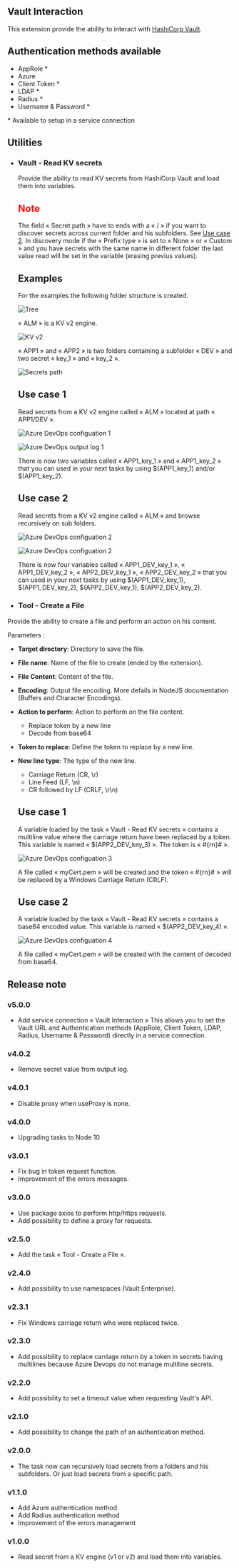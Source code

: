 ## Vault Interaction
  This extension provide the ability to interact with [HashiCorp Vault](https://www.vaultproject.io/ "HashiCorp Vault's Homepage").

## Authentication methods available

  - AppRole *
  - Azure
  - Client Token *
  - LDAP *
  - Radius *
  - Username & Password *
  
\* Available to setup in a service connection

## Utilities

- ### Vault - Read KV secrets

  Provide the ability to read KV secrets from HashiCorp Vault and load them into variables.

  ## <span style="color:red">Note</span>  

  The field « Secret path » have to ends with a « / » if you want to discover secrets across current folder and his subfolders.
  See [Use case 2](#Use-case-2).
  In discovery mode if the « Prefix type » is set to « None » or « Custom » and you have secrets with the same name in different folder the last value read will be set in the variable (erasing previus values).

  ## __Examples__

  For the examples the following folder structure is created.

  ![Tree](screenshots/kv_read_00.png)

  « ALM » is a KV v2 engine.

  ![KV v2](screenshots/kv_read_01.png)

  « APP1 » and « APP2 » is two folders containing a subfolder « DEV » and two secret « key_1 » and « key_2 ».

  ![Secrets path](screenshots/kv_read_02.png)

  ## Use case 1
  
  Read secrets from a KV v2 engine called « ALM » located at path « APP1/DEV ».

  ![Azure DevOps configuation 1](screenshots/kv_read_03.png)

  ![Azure DevOps output log 1](screenshots/kv_read_04.png)

  There is now two variables called « APP1_key_1 » and « APP1_key_2 » that you can used in your next tasks by using $(APP1_key_1) and/or $(APP1_key_2).

  ## Use case 2
  
  Read secrets from a KV v2 engine called « ALM » and browse recursively on sub folders.

  ![Azure DevOps configuation 2](screenshots/kv_read_05.png)

  ![Azure DevOps configuation 2](screenshots/kv_read_06.png)

  There is now four variables called « APP1_DEV_key_1 », « APP1_DEV_key_2 », « APP2_DEV_key_1 », « APP2_DEV_key_2 » that you can used in your next tasks by using $(APP1_DEV_key_1), $(APP1_DEV_key_2), $(APP2_DEV_key_1), $(APP2_DEV_key_2).


- ### Tool - Create a File

Provide the ability to create a file and perform an action on his content.

Parameters :
- **Target directory**: Directory to save the file.
- **File name**: Name of the file to create (ended by the extension).
- **File Content**: Content of the file.
- **Encoding**: Output file encoding. More defails in NodeJS documentation (Buffers and Character Encodings).
- **Action to perform**: Action to perform on the file content.
  - Replace token by a new line
  - Decode from base64
- **Token to replace**: Define the token to replace by a new line.
- **New line type**: The type of the new line.
  - Carriage Return (CR, \r)
  - Line Feed (LF, \n)
  - CR followed by LF (CRLF, \r\n)

  ## Use case 1

  A variable loaded by the task « Vault - Read KV secrets » contains a multiline value where the carriage return have been replaced by a token.
  This variable is named « $(APP2_DEV_key_3) ». The token is « #{rn}# ».

  ![Azure DevOps configuation 3](screenshots/tool_create_file_00.png)

  A file called « myCert.pem » will be created and the token « #{rn}# » will be replaced by a Windows Carriage Return (CRLF).

  ## Use case 2

  A variable loaded by the task « Vault - Read KV secrets » contains a base64 encoded value.
  This variable is named « $(APP2_DEV_key_4) ».

  ![Azure DevOps configuation 4](screenshots/tool_create_file_01.png)

  A file called « myCert.pem » will be created with the content of decoded from base64.


## Release note

### v5.0.0
- Add service connection « Vault Interaction »
  This allows you to set the Vault URL and Authentication methods (AppRole, Client Token, LDAP, Radius, Username & Password) directly in a service connection.

### v4.0.2
- Remove secret value from output log.

### v4.0.1
- Disable proxy when useProxy is none.

### v4.0.0
- Upgrading tasks to Node 10

### v3.0.1
- Fix bug in token request function.
- Improvement of the errors messages.

### v3.0.0
- Use package axios to perform http/https requests.
- Add possibility to define a proxy for requests.

### v2.5.0
- Add the task « Tool - Create a File ».

### v2.4.0
- Add possibility to use namespaces (Vault Enterprise).

### v2.3.1
- Fix Windows carriage return who were replaced twice.

### v2.3.0
- Add possibility to replace carriage return by a token in secrets having multilines because Azure Devops do not manage multiline secrets.

### v2.2.0
- Add possibility to set a timeout value when requesting Vault's API.

### v2.1.0
- Add possibility to change the path of an authentication method.

### v2.0.0
- The task now can recursively load secrets from a folders and his subfolders. Or just load secrets from a specific path.

### v1.1.0
- Add Azure authentication method
- Add Radius authentication method
- Improvement of the errors management

### v1.0.0
- Read secret from a KV engine (v1 or v2) and load them into variables.
